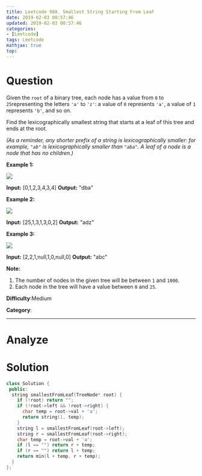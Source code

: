 ```yaml
---
title: Leetcode 988. Smallest String Starting From Leaf
date: 2019-02-03 00:57:46
updated: 2019-02-03 00:57:46
categories: 
- [Leetcode]
tags: Leetcode
mathjax: true
top:
---
```


# Question

Given the  `root`  of a binary tree, each node has a value from  `0`  to  `25`representing the letters  `'a'`  to  `'z'`: a value of  `0`  represents  `'a'`, a value of  `1`  represents  `'b'`, and so on.

Find the lexicographically smallest string that starts at a leaf of this tree and ends at the root.

_(As a reminder, any shorter prefix of a string is lexicographically smaller: for example,  `"ab"`  is lexicographically smaller than  `"aba"`. A leaf of a node is a node that has no children.)_

**Example 1:**

**![](https://assets.leetcode.com/uploads/2019/01/30/tree1.png)**

**Input:** [0,1,2,3,4,3,4]
**Output:** "dba"

**Example 2:**

**![](https://assets.leetcode.com/uploads/2019/01/30/tree2.png)**

**Input:** [25,1,3,1,3,0,2]
**Output:** "adz"

**Example 3:**

**![](https://assets.leetcode.com/uploads/2019/02/01/tree3.png)**

**Input:** [2,2,1,null,1,0,null,0]
**Output:** "abc"

**Note:**

1.  The number of nodes in the given tree will be between  `1`  and  `1000`.
2.  Each node in the tree will have a value between  `0`  and  `25`.

**Difficulty**:Medium

**Category**:

<!-- more -->

------------

# Analyze

# Solution

```cpp
class Solution {
 public:
  string smallestFromLeaf(TreeNode* root) {
    if (!root) return "";
    if (!root->left && !root->right) {
      char temp = root->val + 'a';
      return string(1, temp);
    }
    string l = smallestFromLeaf(root->left);
    string r = smallestFromLeaf(root->right);
    char temp = root->val + 'a';
    if (l == "") return r + temp;
    if (r == "") return l + temp;
    return min(l + temp, r + temp);
  }
};
```